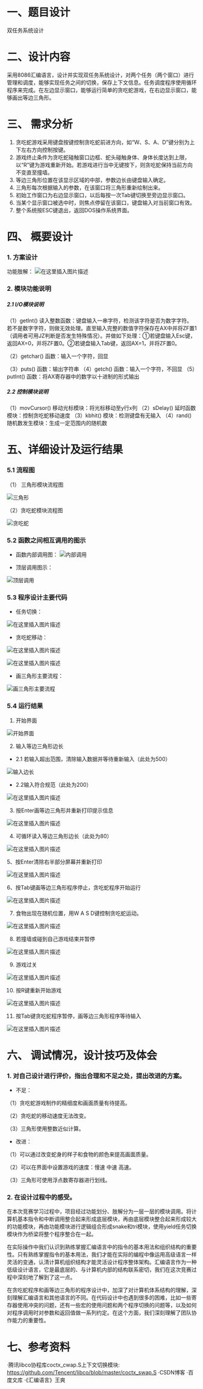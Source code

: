 
# 一、题目设计
双任务系统设计

# 二、设计内容
采用8086汇编语言，设计并实现双任务系统设计，对两个任务（两个窗口）进行管理和调度，能够实现任务之间的切换，保存上下文信息。任务调度程序使用循环程序来完成。在左边显示窗口，能够运行简单的贪吃蛇游戏，在右边显示窗口，能够画出等边三角形。
# 三、 需求分析
1. 贪吃蛇游戏采用键盘按键控制贪吃蛇前进方向，如“W、S、A、D”键分别为上下左右方向控制按键。
2. 游戏终止条件为贪吃蛇碰触窗口边框、蛇头碰触身体、身体长度达到上限，以“R”键为游戏重新开始。若游戏进行当中无键按下，则贪吃蛇保持当前方向不变直至撞墙。
3. 等边三角形位置在该显示区域的中部，参数边长由键盘输入确定。
4. 三角形每次根据输入的参数，在该窗口将三角形重新绘制出来。
5. 初始工作窗口为右边显示窗口，以后每按一次Tab键切换至旁边显示窗口。
6. 当某个显示窗口被选中时，则焦点停留在该窗口，键盘输入对当前窗口有效。
7.  整个系统按ESC键退出，返回DOS操作系统界面。

# 四、 概要设计
### 1. 方案设计
功能肢解：
    ![在这里插入图片描述](https://img-blog.csdnimg.cn/20181208203138914.png?x-oss-process=image/watermark,type_ZmFuZ3poZW5naGVpdGk,shadow_10,text_aHR0cHM6Ly9ibG9nLmNzZG4ubmV0L1dlbGtpbl9xaW5n,size_16,color_FFFFFF,t_70)

### 2. 模块功能说明

##### 2.1 I/O模块说明

（1）getInt() 读入整数函数：键盘输入一串字符，检测该字符是否为数字字符。若不是数字字符，则做无效处理。直至输入完整的数值字符保存在AX中并将ZF置1（调用者可用JZ判断是否发生特殊情况）。并做如下处理：①若键盘输入Esc键，返回AX=0，并将ZF置0。②若键盘输入Tab键，返回AX=1，并将ZF置0。

（2）getchar() 函数：输入一个字符，回显

（3）puts() 函数：输出字符串
（4）getch() 函数：输入一个字符，不回显
（5）putInt() 函数：将AX寄存器中的数字以十进制的形式输出

##### 2.2 控制模块说明
（1）movCursor() 移动光标模块：将光标移动至y行x列
（2）sDelay() 延时函数模块：控制贪吃蛇移动速度
（3）kbhit() 模块：检测键盘有无输入
（4）rand() 随机数发生模块：生成一定范围内的随机数


# 五、详细设计及运行结果
### 5.1 流程图
（1）	三角形模块流程图

 ![三角形](https://img-blog.csdnimg.cn/20181208203238605.png?x-oss-process=image/watermark,type_ZmFuZ3poZW5naGVpdGk,shadow_10,text_aHR0cHM6Ly9ibG9nLmNzZG4ubmV0L1dlbGtpbl9xaW5n,size_16,color_FFFFFF,t_70)

（2）贪吃蛇模块流程图
 
 ![贪吃蛇](https://img-blog.csdnimg.cn/20181208203310715.png?x-oss-process=image/watermark,type_ZmFuZ3poZW5naGVpdGk,shadow_10,text_aHR0cHM6Ly9ibG9nLmNzZG4ubmV0L1dlbGtpbl9xaW5n,size_16,color_FFFFFF,t_70)



### 5.2 函数之间相互调用的图示
- 函数内部调用图：
 ![内部调用](https://img-blog.csdnimg.cn/20181208203430889.png?x-oss-process=image/watermark,type_ZmFuZ3poZW5naGVpdGk,shadow_10,text_aHR0cHM6Ly9ibG9nLmNzZG4ubmV0L1dlbGtpbl9xaW5n,size_16,color_FFFFFF,t_70)

- 顶层调用图示：
 


![顶层调用](https://img-blog.csdnimg.cn/20181208203457119.png?x-oss-process=image/watermark,type_ZmFuZ3poZW5naGVpdGk,shadow_10,text_aHR0cHM6Ly9ibG9nLmNzZG4ubmV0L1dlbGtpbl9xaW5n,size_16,color_FFFFFF,t_70)







### 5.3 程序设计主要代码
- 任务切换：
 
![在这里插入图片描述](https://img-blog.csdnimg.cn/20181208203540303.png?x-oss-process=image/watermark,type_ZmFuZ3poZW5naGVpdGk,shadow_10,text_aHR0cHM6Ly9ibG9nLmNzZG4ubmV0L1dlbGtpbl9xaW5n,size_16,color_FFFFFF,t_70)











- 贪吃蛇移动：
 
 ![在这里插入图片描述](https://img-blog.csdnimg.cn/20181208203607720.png?x-oss-process=image/watermark,type_ZmFuZ3poZW5naGVpdGk,shadow_10,text_aHR0cHM6Ly9ibG9nLmNzZG4ubmV0L1dlbGtpbl9xaW5n,size_16,color_FFFFFF,t_70)

![在这里插入图片描述](https://img-blog.csdnimg.cn/20181208203629250.png?x-oss-process=image/watermark,type_ZmFuZ3poZW5naGVpdGk,shadow_10,text_aHR0cHM6Ly9ibG9nLmNzZG4ubmV0L1dlbGtpbl9xaW5n,size_16,color_FFFFFF,t_70)

- 画三角形主要流程：

 ![画三角形主要流程](https://img-blog.csdnimg.cn/20181208203704506.png?x-oss-process=image/watermark,type_ZmFuZ3poZW5naGVpdGk,shadow_10,text_aHR0cHM6Ly9ibG9nLmNzZG4ubmV0L1dlbGtpbl9xaW5n,size_16,color_FFFFFF,t_70)

### 5.4 运行结果

1. 开始界面

 ![开始界面](https://img-blog.csdnimg.cn/20181208203733801.png?x-oss-process=image/watermark,type_ZmFuZ3poZW5naGVpdGk,shadow_10,text_aHR0cHM6Ly9ibG9nLmNzZG4ubmV0L1dlbGtpbl9xaW5n,size_16,color_FFFFFF,t_70)

2. 输入等边三角形边长
- 2.1 若输入超出范围，清除输入数据并等待重新输入（此处为500）
 
![输入边长](https://img-blog.csdnimg.cn/20181208203808652.png?x-oss-process=image/watermark,type_ZmFuZ3poZW5naGVpdGk,shadow_10,text_aHR0cHM6Ly9ibG9nLmNzZG4ubmV0L1dlbGtpbl9xaW5n,size_16,color_FFFFFF,t_70)













- 2.2输入符合规范（此处为200）
 
![在这里插入图片描述](https://img-blog.csdnimg.cn/20181208203924768.png?x-oss-process=image/watermark,type_ZmFuZ3poZW5naGVpdGk,shadow_10,text_aHR0cHM6Ly9ibG9nLmNzZG4ubmV0L1dlbGtpbl9xaW5n,size_16,color_FFFFFF,t_70)

3. 按Enter画等边三角形并重新打印提示信息
 


![在这里插入图片描述](https://img-blog.csdnimg.cn/20181208203941453.png?x-oss-process=image/watermark,type_ZmFuZ3poZW5naGVpdGk,shadow_10,text_aHR0cHM6Ly9ibG9nLmNzZG4ubmV0L1dlbGtpbl9xaW5n,size_16,color_FFFFFF,t_70)













4. 可循环读入等边三角形边长（此处为80）

 ![在这里插入图片描述](https://img-blog.csdnimg.cn/20181208204020273.png?x-oss-process=image/watermark,type_ZmFuZ3poZW5naGVpdGk,shadow_10,text_aHR0cHM6Ly9ibG9nLmNzZG4ubmV0L1dlbGtpbl9xaW5n,size_16,color_FFFFFF,t_70)

5、按Enter清除右半部分屏幕并重新打印
 




![在这里插入图片描述](https://img-blog.csdnimg.cn/2018120820410187.png?x-oss-process=image/watermark,type_ZmFuZ3poZW5naGVpdGk,shadow_10,text_aHR0cHM6Ly9ibG9nLmNzZG4ubmV0L1dlbGtpbl9xaW5n,size_16,color_FFFFFF,t_70)












6、按Tab键画等边三角形程序停止，贪吃蛇程序开始运行
 
 ![在这里插入图片描述](https://img-blog.csdnimg.cn/20181208204125513.png?x-oss-process=image/watermark,type_ZmFuZ3poZW5naGVpdGk,shadow_10,text_aHR0cHM6Ly9ibG9nLmNzZG4ubmV0L1dlbGtpbl9xaW5n,size_16,color_FFFFFF,t_70)

7. 食物出现在随机位置，用W A S D键控制贪吃蛇运动。
 
 ![在这里插入图片描述](https://img-blog.csdnimg.cn/20181208204227658.png?x-oss-process=image/watermark,type_ZmFuZ3poZW5naGVpdGk,shadow_10,text_aHR0cHM6Ly9ibG9nLmNzZG4ubmV0L1dlbGtpbl9xaW5n,size_16,color_FFFFFF,t_70)

8. 若撞墙或碰到自己游戏结束并暂停
 
 ![在这里插入图片描述](https://img-blog.csdnimg.cn/20181208204245929.png?x-oss-process=image/watermark,type_ZmFuZ3poZW5naGVpdGk,shadow_10,text_aHR0cHM6Ly9ibG9nLmNzZG4ubmV0L1dlbGtpbl9xaW5n,size_16,color_FFFFFF,t_70)

9. 游戏过关
 
 ![在这里插入图片描述](https://img-blog.csdnimg.cn/20181208204317809.png?x-oss-process=image/watermark,type_ZmFuZ3poZW5naGVpdGk,shadow_10,text_aHR0cHM6Ly9ibG9nLmNzZG4ubmV0L1dlbGtpbl9xaW5n,size_16,color_FFFFFF,t_70)
 
10. 按R键重新开始游戏
 
![在这里插入图片描述](https://img-blog.csdnimg.cn/20181208204336475.png?x-oss-process=image/watermark,type_ZmFuZ3poZW5naGVpdGk,shadow_10,text_aHR0cHM6Ly9ibG9nLmNzZG4ubmV0L1dlbGtpbl9xaW5n,size_16,color_FFFFFF,t_70)

11. 按Tab键贪吃蛇程序暂停，画等边三角形程序等待输入
 
![在这里插入图片描述](https://img-blog.csdnimg.cn/20181208204352492.png?x-oss-process=image/watermark,type_ZmFuZ3poZW5naGVpdGk,shadow_10,text_aHR0cHM6Ly9ibG9nLmNzZG4ubmV0L1dlbGtpbl9xaW5n,size_16,color_FFFFFF,t_70)

# 六、 调试情况，设计技巧及体会

### 1. 对自己设计进行评价，指出合理和不足之处，提出改进的方案。
- 不足：

（1）贪吃蛇游戏制作的精细度和画面质量有待提高。

（2）贪吃蛇的移动速度无法改变。

（3）三角形使用整数近似计算。

- 改进：

（1）可以通过改变蛇身的样子和食物的颜色来提高画面质量。

（2）可以在界面中设置游戏的速度：慢速 中速 高速。

（3）三角形可使用浮点数寄存器进行划线。

### 2. 在设计过程中的感受。

在本次竞赛学习过程中，项目经过功能划分、肢解分为一层一层的模块调用。将计算机基本指令和中断调用整合起来形成底层模块，再由底层模块整合起来形成较大的功能模块，再由功能模块进行逻辑组合形成snake和tri模块，使用yield任务切换模块作为桥梁将整个程序整合在一起。

在实际操作中我们认识到熟练掌握汇编语言中的指令的基本用法和组织结构的重要性。只有熟练掌握指令的基本用法，我们才能在实际的编程中像运用高级语言一样灵活的变通，认清计算机组织结构才能灵活设计程序整体架构。汇编语言作为一种低级设计语言，它是最底层的、与计算机内部的结构联系密切，我们在这次竞赛过程中深刻地了解到了这一点。

在贪吃蛇程序和画等边三角形的程序设计中，加深了对计算机体系结构的理解，深刻理解汇编语言和其他语言的不同。在代码设计中也遇到很多的困难，比如一些寄存器使用冲突的问题，还有一些宏的使用问题和两个程序切换的问题等，以及如何对程序调用时对参数和返回值做一系列约定。在这个方面，我们深刻理解了团队协作能力的重要性。

# 七、参考资料

·腾讯libco协程库coctx_cwap.S上下文切换模块:
https://github.com/Tencent/libco/blob/master/coctx_swap.S
·CSDN博客
·百度文库
·《汇编语言》王爽

















